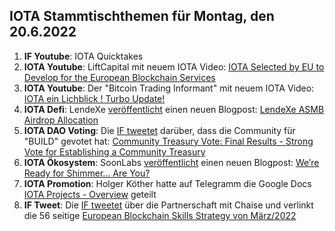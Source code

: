 ## IOTA Stammtischthemen für Montag, den 20.6.2022

1. **IF Youtube**: IOTA Quicktakes
2. **IOTA Youtube**: LiftCapital mit neuem IOTA Video: [IOTA Selected by EU to Develop for the European Blockchain Services](https://www.youtube.com/watch?v=J8-0s_yQQqE)
3. **IOTA Youtube**: Der "Bitcoin Trading Informant" mit neuem IOTA Video: [IOTA ein Lichblick ! Turbo Update!](https://www.youtube.com/watch?v=MyQ3CrRUGkY)
4. **IOTA Defi**: LendeXe [veröffentlicht](https://twitter.com/LendeXeFinance/status/1536697812284489730?s=20&t=h3InP_ePNcbsngJGtu9o5w) einen neuen Blogpost: [LendeXe ASMB Airdrop Allocation](https://medium.com/@LendeXeFinance/lendexe-asmb-airdrop-allocation-185e1f6ddd9a)
5. **IOTA DAO Voting**: Die [IF tweetet](https://twitter.com/iota/status/1536694958383587329?s=20&t=h3InP_ePNcbsngJGtu9o5w) darüber, dass die Community für "BUILD" gevotet hat: [Community Treasury Vote: Final Results - Strong Vote for Establishing a Community Treasury](https://blog.iota.org/community-treasury-vote-final-results/)
6. **IOTA Ökosystem**: SoonLabs [veröffentlicht](https://twitter.com/soon_labs/status/1536949459937918976?s=20&t=h3InP_ePNcbsngJGtu9o5w) einen neuen Blogpost: [We’re Ready for Shimmer… Are You?](https://soonlabs.medium.com/were-ready-for-shimmer-are-you-d7cf4a4cd8bb)
7. **IOTA Promotion**: Holger Köther hatte auf Telegramm die Google Docs [IOTA Projects - Overview](https://docs.google.com/presentation/d/12qnKiZw3brTI4mVC0JdhyAdu0GJXW82iZdOpOiKqCOY/mobilepresent?slide=id.gf77053a262_0_607) geteilt
8. **IF Tweet**: Die [IF tweetet](https://twitter.com/iota/status/1536725159876386816?s=20&t=h3InP_ePNcbsngJGtu9o5w) über die Partnerschaft mit Chaise und verlinkt die 56 seitige [European
Blockchain Skills Strategy von März/2022](https://chaise-blockchainskills.eu/wp-content/uploads/2022/05/CHAISE-European-Blockchain-Skills-Strategy.pdf)


